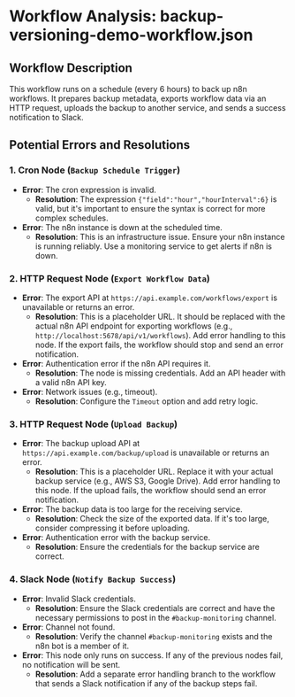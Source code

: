 # Workflow Analysis: backup-versioning-demo-workflow.json

## Workflow Description

This workflow runs on a schedule (every 6 hours) to back up n8n workflows. It prepares backup metadata, exports workflow data via an HTTP request, uploads the backup to another service, and sends a success notification to Slack.

## Potential Errors and Resolutions

### 1. Cron Node (`Backup Schedule Trigger`)

*   **Error**: The cron expression is invalid.
    *   **Resolution**: The expression `{"field":"hour","hourInterval":6}` is valid, but it's important to ensure the syntax is correct for more complex schedules.
*   **Error**: The n8n instance is down at the scheduled time.
    *   **Resolution**: This is an infrastructure issue. Ensure your n8n instance is running reliably. Use a monitoring service to get alerts if n8n is down.

### 2. HTTP Request Node (`Export Workflow Data`)

*   **Error**: The export API at `https://api.example.com/workflows/export` is unavailable or returns an error.
    *   **Resolution**: This is a placeholder URL. It should be replaced with the actual n8n API endpoint for exporting workflows (e.g., `http://localhost:5678/api/v1/workflows`). Add error handling to this node. If the export fails, the workflow should stop and send an error notification.
*   **Error**: Authentication error if the n8n API requires it.
    *   **Resolution**: The node is missing credentials. Add an API header with a valid n8n API key.
*   **Error**: Network issues (e.g., timeout).
    *   **Resolution**: Configure the `Timeout` option and add retry logic.

### 3. HTTP Request Node (`Upload Backup`)

*   **Error**: The backup upload API at `https://api.example.com/backup/upload` is unavailable or returns an error.
    *   **Resolution**: This is a placeholder URL. Replace it with your actual backup service (e.g., AWS S3, Google Drive). Add error handling to this node. If the upload fails, the workflow should send an error notification.
*   **Error**: The backup data is too large for the receiving service.
    *   **Resolution**: Check the size of the exported data. If it's too large, consider compressing it before uploading.
*   **Error**: Authentication error with the backup service.
    *   **Resolution**: Ensure the credentials for the backup service are correct.

### 4. Slack Node (`Notify Backup Success`)

*   **Error**: Invalid Slack credentials.
    *   **Resolution**: Ensure the Slack credentials are correct and have the necessary permissions to post in the `#backup-monitoring` channel.
*   **Error**: Channel not found.
    *   **Resolution**: Verify the channel `#backup-monitoring` exists and the n8n bot is a member of it.
*   **Error**: This node only runs on success. If any of the previous nodes fail, no notification will be sent.
    *   **Resolution**: Add a separate error handling branch to the workflow that sends a Slack notification if any of the backup steps fail.
